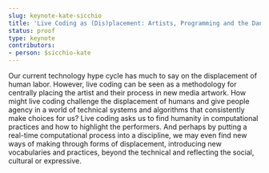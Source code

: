 ```yaml
---
slug: keynote-kate-sicchio
title: 'Live Coding as (Dis)placement: Artists, Programming and the Dancing In-Between'
status: proof
type: keynote
contributors:
- person: $sicchio-kate
---
```


Our current technology hype cycle has much to say on the displacement of human labor. However, live coding can be seen as a methodology for centrally placing the artist and their process in new media artwork. How might live coding challenge the displacement of humans and give people agency in a world of technical systems and algorithms that consistently make choices for us? Live coding asks us to find humanity in computational practices and how to highlight the performers. And perhaps by putting a real-time computational process into a discipline, we may even find new ways of making through forms of displacement, introducing new vocabularies and practices, beyond the technical and reflecting the social, cultural or expressive.